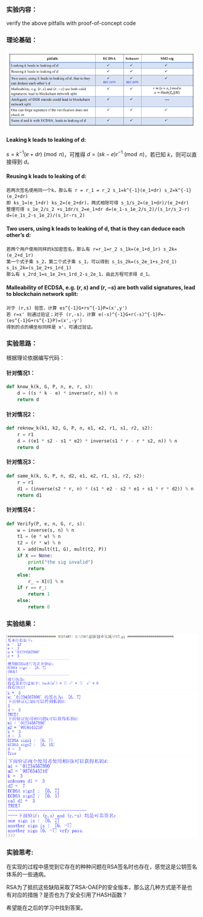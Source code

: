 ### 实验内容：
verify the above pitfalls with proof-of-concept code
### 理论基础：
![img](https://github.com/Azzzting/homework-group-48/blob/main/Project12/img/2.png)
#### Leaking k leads to leaking of d:
$s=k^{-1}(e+dr)\pmod{n}$，可推得 $d=(sk-e)r^{-1}\pmod{n}$，若已知 $k$，则可以直接得到 $d$。
#### Reusing k leads to leaking of d:
    若两次签名使用同一个k，那么有 r = r_1 = r_2 s_1=k^{-1}(e_1+dr) s_2=k^{-1}(e_2+dr)
    即 ks_1=(e_1+dr) ks_2=(e_2+dr)，两式相除可得 s_1/s_2=(e_1+dr)/(e_2+dr)
    整理可得 s_1e_2/s_2 +s_1dr/s_2=e_1+dr d=(e_1-s_1e_2/s_2)/(s_1r/s_2-r) d=(e_1s_2-s_1e_2)/(s_1r-rs_2)
#### Two users, using k leads to leaking of d, that is they can deduce each other’s d:
    若两个用户使用同样的k加密签名，那么有 r=r_1=r_2 s_1k=(e_1+d_1r) s_2k=(e_2+d_1r)
    第一个式子乘 s_2，第二个式子乘 s_1，可以得到 s_1s_2k=(s_2e_1+s_2rd_1) s_1s_2k=(s_1e_2+s_1rd_1)
    那么有 s_2rd_1=s_1e_2+s_1rd_2-s_2e_1，由此方程可求得 d_1。
#### Malleability of ECDSA, e.g. $(r,s)$ and $(r,-s)$ are both valid signatures, lead to blockchain network split:
    对于 (r,s) 验签，计算 es^{-1}G+rs^{-1}P=(x',y')
    若 r=x' 则通过验证；对于 (r,-s)，计算 e(-s)^{-1}G+r(-s)^{-1}P=-(es^{-1}G+rs^{-1}P)=(x',-y')
    得到的点的横坐标同样是 x'，可通过验证。
### 实验思路：
根据理论依据编写代码：
#### 针对情况1：
```python
def know_k(k, G, P, n, e, r, s):
    d = ((s * k - e) * inverse(r, n)) % n
    return d
```
#### 针对情况2：
```python
def reknow_k(k1, k2, G, P, n, e1, e2, r1, s1, r2, s2):
    r = r1
    d = ((e1 * s2 - s1 * e2) * inverse(s1 * r - r * s2, n)) % n
    return d
```
#### 针对情况3：
```python
def same_k(k, G, P, n, d2, e1, e2, r1, s1, r2, s2):
    r = r1
    d1 = (inverse(s2 * r, n) * (s1 * e2 - s2 * e1 + s1 * r * d2)) % n
    return d1
```
#### 针对情况4：
```python
def Verify(P, e, n, G, r, s): 
    w = inverse(s, n) % n
    t1 = (e * w) % n
    t2 = (r * w) % n
    X = add(mult(t1, G), mult(t2, P))
    if X == None:
        print("the sig invalid")
        return
    else:
        r_ = X[0] % n
    if r == r_:
        return 1
    else:
        return 0
```
### 实验结果：
![img](https://github.com/Azzzting/homework-group-48/blob/main/Project12/img/3.png)
![img](https://github.com/Azzzting/homework-group-48/blob/main/Project12/img/4.png)
![img](https://github.com/Azzzting/homework-group-48/blob/main/Project12/img/5.png)
### 实验思考:
在实现的过程中感觉到它存在的种种问题在RSA签名时也存在，感觉这是公钥签名体系的一些通病。

RSA为了抵抗这些缺陷采取了RSA-OAEP的安全版本，那么这几种方式是不是也有对应的措施？是否也为了安全引用了HASH函数？

希望能在之后的学习中找到答案。
